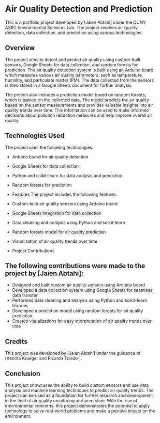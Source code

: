 # Air Quality Detection and Prediction
This is a portfolio project developed by [Jaien Abtahi] under the CUNY ASRC Environmental Sciences Lab. The project involves air quality detection, data collection, and prediction using various technologies.

## Overview
The project aims to detect and predict air quality using custom-built sensors, Google Sheets for data collection, and random forests for prediction. The air quality detection system is built using an Arduino board, which measures various air quality parameters, such as temperature, humidity, and particulate matter (PM). The data collected from the sensors is then stored in a Google Sheets document for further analysis.

The project also includes a prediction model based on random forests, which is trained on the collected data. The model predicts the air quality based on the sensor measurements and provides valuable insights into air quality trends over time. This information can be used to make informed decisions about pollution reduction measures and help improve overall air quality.

## Technologies Used
The project uses the following technologies:

- Arduino board for air quality detection
- Google Sheets for data collection
- Python and scikit-learn for data analysis and prediction
- Random forests for prediction
- Features
The project includes the following features:

- Custom-built air quality sensors using Arduino board
- Google Sheets integration for data collection
- Data cleaning and analysis using Python and scikit-learn
- Random forests model for air quality prediction
- Visualization of air quality trends over time
- Project Contributions
## The following contributions were made to the project by [Jaien Abtahi]:

- Designed and built custom air quality sensors using Arduino board
- Developed a data collection system using Google Sheets for seamless data transfer
- Performed data cleaning and analysis using Python and scikit-learn libraries
- Developed a prediction model using random forests for air quality prediction
- Created visualizations for easy interpretation of air quality trends over time
## Credits
This project was developed by [Jaien Abtahi] under the guidance of [Kendra Krueger and Ricardo Toledo ].

## Conclusion
This project showcases the ability to build custom sensors and use data analysis and machine learning techniques to predict air quality trends. The project can be used as a foundation for further research and development in the field of air quality monitoring and prediction. With the rise of environmental concerns, this project demonstrates the potential to apply technology to solve real-world problems and make a positive impact on the environment.
